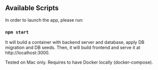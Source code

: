 ## Available Scripts

In order to launch the app, please run:

### `npm start`

It will build a container with backend server and database, apply DB migration and DB seeds.
Then, it will build frontend and serve it at http://localhost:3000.

Tested on Mac only. Requires to have Docker locally (docker-compose).
